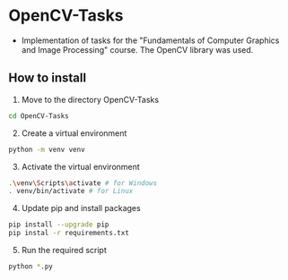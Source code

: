 # OpenCV-Tasks
- Implementation of tasks for the "Fundamentals of Computer Graphics and Image Processing" course. The OpenCV library was used.


## How to install

1. Move to the directory OpenCV-Tasks
```bash
cd OpenCV-Tasks
```

2. Create a virtual environment 
```bash
python -m venv venv
```

3. Activate the virtual environment
```bash
.\venv\Scripts\activate # for Windows
. venv/bin/activate # for Linux
```

4. Update pip and install packages
```bash
pip install --upgrade pip
pip instal -r requirements.txt
```

5. Run the required script
```bash
python *.py
```
